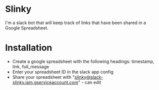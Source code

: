 # Slinky

I'm a slack bot that will keep track of links that have been shared in a Google Spreadsheet.

# Installation
* Create a google spreadsheet with the following headings: timestamp, link, full_message
* Enter your spreadsheet ID in the slack app config
* Share your spreadsheet with "slinky@slack-slinky.iam.gserviceaccount.com" - can edit
